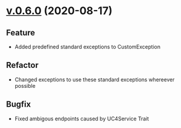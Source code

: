 # [v.0.6.0](https://github.com/upb-uc4/University-Credits-4.0/compare/v0.5.0...hlcourse-v0.6.0) (2020-08-17)
## Feature
 - Added predefined standard exceptions to CustomException
## Refactor
 - Changed exceptions to use these standard exceptions whereever possible
## Bugfix
- Fixed ambigous endpoints caused by UC4Service Trait